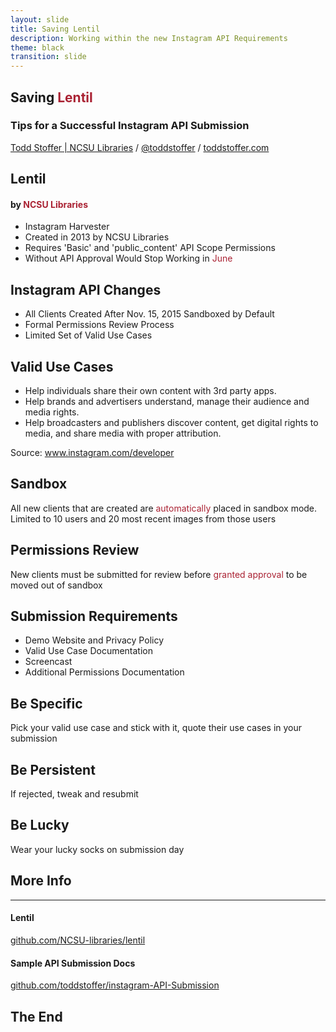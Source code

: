 ```yaml
---
layout: slide
title: Saving Lentil
description: Working within the new Instagram API Requirements
theme: black
transition: slide
---
```


<section>

# Saving <span style="color: #a23">Lentil</span>

### Tips for a Successful Instagram API Submission

[Todd Stoffer | NCSU Libraries](mailto:tdstoffe@ncsu.edu) / [@toddstoffer](www.twitter.com/toddstoffer) / [toddstoffer.com](www.toddstoffer.com)

</section>

<section>

## Lentil

#### by <span style="color: #a23">NCSU Libraries</span>

*   Instagram Harvester
*   Created in 2013 by NCSU Libraries
*   Requires 'Basic' and 'public_content' API Scope Permissions
*   Without API Approval Would Stop Working in <span style="color: #a23">June</span>

</section>

<section>

## Instagram API Changes

*   All Clients Created After Nov. 15, 2015 Sandboxed by Default
*   Formal Permissions Review Process
*   Limited Set of Valid Use Cases

</section>

<section>

## Valid Use Cases

*   Help individuals share their own content with 3rd party apps.
*   Help brands and advertisers understand, manage their audience and media rights.
*   Help broadcasters and publishers discover content, get digital rights to media, and share media with proper attribution.

Source: www.instagram.com/developer

</section>

<section>

## Sandbox

All new clients that are created are <span style="color: #a23">automatically</span> placed in sandbox mode. Limited to 10 users and 20 most recent images from those users

</section>

<section>

## Permissions Review

New clients must be submitted for review before <span style="color: #a23">granted approval</span> to be moved out of sandbox

</section>

<section>

## Submission Requirements

*   Demo Website and Privacy Policy
*   Valid Use Case Documentation
*   Screencast
*   Additional Permissions Documentation

</section>

<section>

## Be Specific

Pick your valid use case and stick with it, quote their use cases in your submission

## Be Persistent

If rejected, tweak and resubmit

## Be Lucky

Wear your lucky socks on submission day

</section>

<section>

## More Info

* * *

#### Lentil
[github.com/NCSU-libraries/lentil](https://github.com/ncsu-libraries/lentil)

#### Sample API Submission Docs
[github.com/toddstoffer/instagram-API-Submission](https://github.com/toddstoffer/Instagram-API-Submission)

</section>

<section>

# The End

</section>
